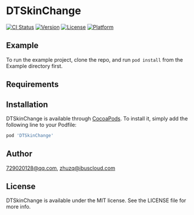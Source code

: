 # DTSkinChange

[![CI Status](https://img.shields.io/travis/729020128@qq.com/DTSkinChange.svg?style=flat)](https://travis-ci.org/729020128@qq.com/DTSkinChange)
[![Version](https://img.shields.io/cocoapods/v/DTSkinChange.svg?style=flat)](https://cocoapods.org/pods/DTSkinChange)
[![License](https://img.shields.io/cocoapods/l/DTSkinChange.svg?style=flat)](https://cocoapods.org/pods/DTSkinChange)
[![Platform](https://img.shields.io/cocoapods/p/DTSkinChange.svg?style=flat)](https://cocoapods.org/pods/DTSkinChange)

## Example

To run the example project, clone the repo, and run `pod install` from the Example directory first.

## Requirements

## Installation

DTSkinChange is available through [CocoaPods](https://cocoapods.org). To install
it, simply add the following line to your Podfile:

```ruby
pod 'DTSkinChange'
```

## Author

729020128@qq.com, zhuzq@ibuscloud.com

## License

DTSkinChange is available under the MIT license. See the LICENSE file for more info.
